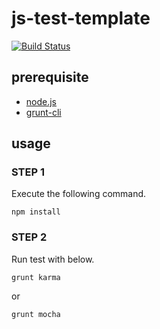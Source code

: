 js-test-template
===========================
[![Build Status](https://travis-ci.org/gyohk/js-test-template.png?branch=mocha-chai)](https://travis-ci.org/gyohk/js-test-template)

## prerequisite
* [node.js](http://nodejs.org/)
* [grunt-cli](https://github.com/gruntjs/grunt-cli)

## usage
### STEP 1
Execute the following command.
```
npm install
```
### STEP 2
Run test with below.

```
grunt karma
```

or

```
grunt mocha
```
